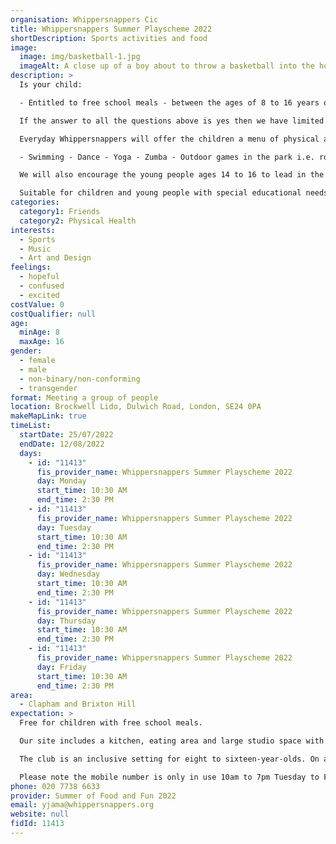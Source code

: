```yaml
---
organisation: Whippersnappers Cic
title: Whippersnappers Summer Playscheme 2022
shortDescription: Sports activities and food
image:
  image: img/basketball-1.jpg
  imageAlt: A close up of a boy about to throw a basketball into the hoop
description: >
  Is your child:

  - Entitled to free school meals - between the ages of 8 to 16 years old - a Lambeth resident?

  If the answer to all the questions above is yes then we have limited free places available at the Whippersnapper Summer playscheme  which is funded by Lambeth HAF

  Everyday Whippersnappers will offer the children a menu of physical activities that young people can choose from. Activities can include;

  - Swimming - Dance - Yoga - Zumba - Outdoor games in the park i.e. rounders, obstacle races, football, basketball, and tennis.

  We will also encourage the young people ages 14 to 16 to lead in the activities if they have relevant skills in sports or physical activity with support from our playworkers.

  Suitable for children and young people with special educational needs and disabilities.
categories:
  category1: Friends
  category2: Physical Health
interests:
  - Sports
  - Music
  - Art and Design
feelings:
  - hopeful
  - confused
  - excited
costValue: 0
costQualifier: null
age:
  minAge: 8
  maxAge: 16
gender:
  - female
  - male
  - non-binary/non-conforming
  - transgender
format: Meeting a group of people
location: Brockwell Lido, Dulwich Road, London, SE24 0PA
makeMapLink: true
timeList:
  startDate: 25/07/2022
  endDate: 12/08/2022
  days:
    - id: "11413"
      fis_provider_name: Whippersnappers Summer Playscheme 2022
      day: Monday
      start_time: 10:30 AM
      end_time: 2:30 PM
    - id: "11413"
      fis_provider_name: Whippersnappers Summer Playscheme 2022
      day: Tuesday
      start_time: 10:30 AM
      end_time: 2:30 PM
    - id: "11413"
      fis_provider_name: Whippersnappers Summer Playscheme 2022
      day: Wednesday
      start_time: 10:30 AM
      end_time: 2:30 PM
    - id: "11413"
      fis_provider_name: Whippersnappers Summer Playscheme 2022
      day: Thursday
      start_time: 10:30 AM
      end_time: 2:30 PM
    - id: "11413"
      fis_provider_name: Whippersnappers Summer Playscheme 2022
      day: Friday
      start_time: 10:30 AM
      end_time: 2:30 PM
area:
  - Clapham and Brixton Hill
expectation: >
  Free for children with free school meals.

  Our site includes a kitchen, eating area and large studio space with dance mirrors, gym mats, a stage, a sound system and disco lights. We are also working in partnership with Fusion Lifestyle which has offered free access to the outdoor lido swimming pool.

  The club is an inclusive setting for eight to sixteen-year-olds. On arrival, our playworkers will support the young people to prepare a healthy meal which they will sit down and eat together in our dining area.

  Please note the mobile number is only in use 10am to 7pm Tuesday to Friday.
phone: 020 7738 6633
provider: Summer of Food and Fun 2022
email: yjama@whippersnappers.org
website: null
fidId: 11413
---
```

